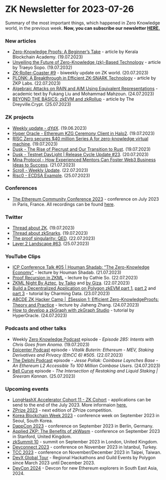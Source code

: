 # ZK Newsletter for 2023-07-26
Summary of the most important things, which happened in Zero Knowledge world, in the previous week. **Now, you can subscribe our newsletter [HERE.](https://zknewsletter.com/)**

### New articles 
* [Zero-Knowledge Proofs: A Beginner’s Take](https://kbaiiitmk.medium.com/zero-knowledge-proofs-a-beginners-take-a11adfa3e085) - article by Kerala Blockchain Academy. (19.07.2023)
* [Unveiling the Future of Zero-Knowledge (zk)-Based Technology](https://medium.com/@maniabroo003/unveiling-the-future-of-zero-knowledge-zk-based-technology-ffac443e7a1) - article by Traeyo Sopo. (19.07.2032)
* [ZK-Roller-Coaster #9](https://taiko.mirror.xyz/A7xzi9qGBUx9r8ZKpTJztu9GxDUNF9MaNtFPysjjpe0) - biweekly update on ZK world. (20.07.2023)
* [PLONK: A Breakthrough in Efficient ZK-SNARK Technology](https://zkplabs.network/blog/PLONK-A-Breakthrough-in-Efficient-ZK-SNARK-Technology) - article by ZKP Labs. (22.07.2023)
* [Algebraic Attacks on RAIN and AIM Using Equivalent Representations](https://eprint.iacr.org/2023/1133.pdf) - academic text by Fukang Liu and Mohammad Mahzoun. (24.07.2023)
* [BEYOND THE BASICS: zkEVM and zkRollup](https://medium.com/@Dreyville_Crypt/beyond-the-basics-zkevm-and-zkrollup-c597ab2633ed) - article by The Dreyville.Crypt. (25.07.2023)

### ZK projects
* [Weekly update - dYdX](https://twitter.com/dydxfoundation/status/1670795915228065796). (19.06.2023) 
* [Hyper Oracle - Ethereum KZG Ceremony Client in Halo2](https://mirror.xyz/hyperoracleblog.eth/vPwYqWWmsWW5JPqlOjk9fMo7Ba72D40Ph9SyjthEZDE). (19.07.2023)
* [RISC Zero secures $40 million Series A for zero-knowledge virtual machine](https://www.risczero.com/news/series-a). (19.07.2023)
* [Dusk - The Rise of Piecrust and Our Transition to Rust](https://dusk.network/news/piecrust-and-our-transition-to-rust/). (19.07.2023)
* [Dusk - Testnet DayLight | Release Cycle Update #23](https://dusk.network/news/release-cycle-update-23). (20.07.2023)
* [Mina Protocol - How Experienced Mentors Can Foster Web3 Business Ideas to Success](https://minaprotocol.com/blog/mentors-foster-zkp-web3-business-ideas). (21.07.2023)
* [Scroll - Weekly Update](https://twitter.com/Scroll_ZKP/status/1682559121076412416). (22.07.2023)
* [Risc0 - ECDSA Example](https://github.com/risc0/risc0/tree/main/examples/ecdsa). (25.07.2023)

### Conferences
* [The Ethereum Community Conference 2023](https://www.ethcc.io/) - conference on July 2023 in Paris, France. All recordings can be found [here](https://www.ethcc.io/livestreams).

### Twitter
* [Thread about ZK](https://twitter.com/gabekoin/status/1681721672217288704). (19.07.2023)
* [Thread about zkSnarks](https://twitter.com/NomicoLabs/status/1681677244090011651). (19.07.2023)
* [The proof singularity: QED](https://twitter.com/cmpeq/status/1682839030084272128). (22.07.2023)
* [Layer 2 Landscape #63](https://twitter.com/bitsplaining/status/1683685514694762497). (25.07.2023)

### YouTube Clips
* [ICP Conference Talk #05 | Houman Shadab: “The Zero-Knowledge Economy"](https://www.youtube.com/watch?v=IpmTn3-TlGE) - lecture by Houman Shadab. (21.07.2023)
* [Proof Recursion in ZKML](https://www.youtube.com/watch?v=3YYxMkNScH8) - lecture by Cathie So. (22.07.2023)
* [ZKML Night By Aztec](https://www.youtube.com/watch?v=jkUIR_aM9JU), [by Taiko](https://www.youtube.com/watch?v=lGjA_GsXKi8) and [by Giza](https://www.youtube.com/watch?v=R-AsOZ6WFGo). (22.07.2023)
* [Build a Decentralized Application on Polygon zkEVM part 1](https://www.youtube.com/watch?v=XSf3ElMaoEM), [part 2](https://www.youtube.com/watch?v=chaKjnnA8wY) and [part 3](https://www.youtube.com/watch?v=W75TTA6f1VE) - tutorial by Charming Data. (23.07.2023)
* [ABCDE ZK Hacker Camp |【Session 1: Efficient Zero-KnowledgeProofs: Theory and Practice](https://www.youtube.com/watch?v=-tJjb7TZ3C8) - lecture by Jiaheng Zhang. (24.07.2023)
* [How to develop a zkGraph with zkGraph Studio](https://www.youtube.com/watch?v=_4W615T1gdY) - tutorial by HyperOracle. (24.07.2023)

### Podcasts and other talks
* Weekly [Zero Knowledge Podcast](https://zeroknowledge.fm/285-2/) episode - *Episode 285: Intents with Chris Goes from Anoma*. (19.07.2023) 
* [Epicenter Podcast](https://www.youtube.com/watch?v=sx2t86UWqPw/) episode - *Vitalik Buterin: Ethereum - MEV, Staking Derivatives and Privacy (EthCC 6) #505*. (22.07.2023) 
* [The Delphi Podcast](https://open.spotify.com/episode/5KUxDUBEypXyizRdNkVxnW?si=d330acd91120483a) episode - *Jesse Pollak: Coinbase Laynches Base - An Ethereum L2 Accessible To 100 Million Coinbase Users*. (24.07.2023)
* [Bell Curve](https://open.spotify.com/episode/2q5HvTg3WEkMBDTBcpq7Gh?si=a04e2974b9484c72) episode - *The Intersection of Restaking and Liquid Staking | Sreeram Kannan*. (25.07.2023)

### Upcoming events
* [LongHashX Accelerator Cohort 11 - ZK Cohort](https://longhashventures.typeform.com/ZKCohort?typeform-source=t.co) - applications can be send to the end of the July 2023. More informaion [here.](https://www.longhash.vc/accelerator/zk-accelerator/)
* [ZPrize 2023](https://www.zprize.io/blog/announcing-zprize-2023) - next edition of ZPrize competition.
* [Korea Blockchain Week 2023](https://koreablockchainweek.com/) - conference week on September 2023 in Seoul, South Korea. 
* [DappCon 2023](https://www.dappcon.io/#about) - conference on September 2023 in Berlin, Germany.
* [Applied ZKP: The Benefits of zkWasm](https://law.stanford.edu/codex-the-stanford-center-for-legal-informatics/projects/zero-knowledge-cryptography/) - conference on September 2023 in Stanford, United Kingdom.
* [zkSummit 10](https://www.zksummit.com/) - summit on September 2023 in London, United Kingdom.
* [Devconnect 2023](https://devconnect.org/) - conference on November 2023 in Istanbul, Turkey.
* [TCC 2023](https://tcc.iacr.org/2023/) - conference on November/December 2023 in Taipei, Taiwan.
* [DevX Global Tour](https://polygon.technology/blog/polygon-labs-announces-devx-global-tour) - Regional Hackathons and Guild Events by Polygon since March 2023 until December 2023.
* [DevCon 2024](https://devcon.org/) - Devcon for new Ethereum explorers in South East Asia, 2024.